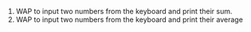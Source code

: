 1. WAP to input two numbers from the keyboard and print their sum.
2. WAP to input two numbers from the keyboard and print their average